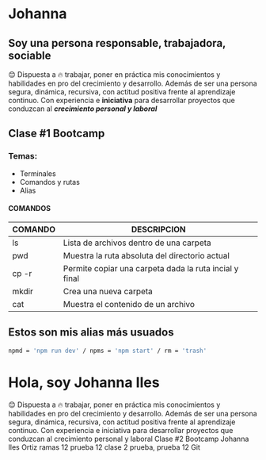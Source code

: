 # Johanna


## Soy una persona responsable, trabajadora, **sociable** 
😊 Dispuesta a 🔥 trabajar, poner en práctica mis conocimientos y habilidades en pro del crecimiento y desarrollo.
Además de ser una persona segura, dinámica, recursiva, con actitud positiva frente al aprendizaje continuo. 
Con experiencia e **iniciativa** para desarrollar proyectos que conduzcan al _**crecimiento personal y laboral**_

##  Clase #1 **Bootcamp**
### Temas: 
* Terminales
* Comandos y rutas
* Alias

#### COMANDOS
| COMANDO | DESCRIPCION |
|----|----|
| ls | Lista de archivos dentro de una carpeta |
| pwd | Muestra la ruta absoluta del directorio actual |
| cp -r | Permite copiar una carpeta dada la ruta incial y final |
| mkdir | Crea una nueva carpeta |
| cat | Muestra el contenido de un archivo |

## Estos son mis alias más usuados
```bash
npmd = 'npm run dev' / npms = 'npm start' / rm = 'trash'
```
# Hola, soy Johanna Iles 
😊 Dispuesta a 🔥 trabajar, poner en práctica mis conocimientos y habilidades en pro del crecimiento y desarrollo. Además de ser una persona segura, dinámica, recursiva, con actitud positiva frente al aprendizaje continuo. Con experiencia e iniciativa para desarrollar proyectos que conduzcan al crecimiento personal y laboral
Clase #2 Bootcamp
Johanna Iles Ortiz 
ramas 12 prueba 12 
clase 2 
prueba, prueba 12 Git 